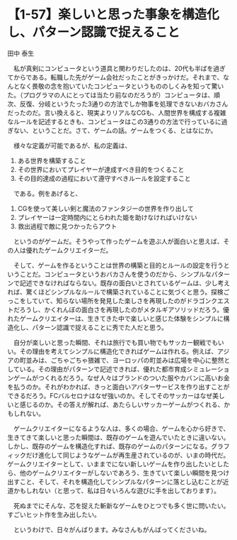 # 【1-57】楽しいと思った事象を構造化し、パターン認識で捉えること

<div class="author">田中 泰生</div>

　私が真剣にコンピュータという道具と関わりだしたのは、20代も半ばを過ぎてからである。転職した先がゲーム会社だったことがきっかけだ。それまで、なんとなく畏敬の念を抱いていたコンピュータというもののしくみを知って驚いた。（プログラマの人にとっては当たり前なのだろうが）コンピュータは、順次、反復、分岐というたった3通りの方法でしか物事を処理できないおバカさんだったのだ。言い換えると、現実よりリアルなCGも、人間世界を構成する複雑なルールを記述するときも、コンピュータはこの3通りの方法で行っているに過ぎない、ということだ。さて、ゲームの話。ゲームをつくる、とはなにか。

　様々な定義が可能であるが、私の定義は、

1. ある世界を構築すること
2. その世界においてプレイヤーが達成すべき目的をつくること
3. その目的達成の過程において遵守すべきルールを設定すること

　である。例をあげると、

1. CGを使って美しい剣と魔法のファンタジーの世界を作り出して
2. プレイヤーは一定時間内にとらわれた姫を助けなければいけない
3. 救出過程で敵に見つかったらアウト

　というのがゲームだ。そうやって作ったゲームを遊ぶ人が面白いと思えば、その人は優れたゲームクリエイターだ。

　そして、ゲームを作るということは世界の構築と目的とルールの設定を行うということだ。コンピュータというおバカさんを使うのだから、シンプルなパターンで記述できなければならない。既存の面白いとされているゲームは、少し考えれば、驚くほどシンプルなルールで構築されていることに気づくと思う。探検ごっこをしていて、知らない場所を発見した楽しさを再現したのがドラゴンクエストだろうし、かくれんぼの面白さを再現したのがメタルギアソリッドだろう。優れたゲームクリエイターは、生きてきた中で楽しいと感じた体験をシンプルに構造化し、パターン認識で捉えることに秀でた人だと思う。

　自分が楽しいと思った瞬間、それは旅行でも買い物でもサッカー観戦でもいい。その理由を考えてシンプルに構造化できればゲームは作れる。例えば、アジアの町並みは、ごちゃごちゃ猥雑で、ヨーロッパの町並みは広場を中心に整然としている。その理由がパターンで記述できれば、優れた都市育成シミュレーションゲームがつくれるだろう。なぜ人々はブランドのついた服やカバンに高いお金を払うのか。それがわかれば、きっと面白いアバターサービスを作り出すことができるだろう。FCバルセロナはなぜ強いのか。そしてそのサッカーはなぜ美しいと感じるのか。その答えが解れば、あたらしいサッカーゲームがつくれる、かもしれない。

　ゲームクリエイターになるような人は、多くの場合、ゲームを心から好きで、生きてきて楽しいと思った瞬間は、既存のゲームを遊んでいたときに違いない。しかし、既存のゲームを構造化すれば、既存のゲームのパターンになる。グラフィックだけ進化して同じようなゲームが再生産されているのが、いまの時代だ。ゲームクリエイターとして、いままでにない新しいゲームを作り出したいとしたら、他のゲームクリエイターがしないであろう、生きていて楽しい瞬間を見つけ出すこと、そして、それを構造化してシンプルなパターンに落とし込むことが近道かもしれない（と思って、私は日々いろんな遊びに手を出しております）。

　死ぬまでにそんな、芯を捉えた斬新なゲームをひとつでも多く世に問いたい。すごいヒット作を生み出したい。

　というわけで、日々がんばります。みなさんもがんばってくださいね。
